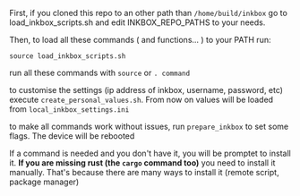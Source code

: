 First, if you cloned this repo to an other path than `/home/build/inkbox` go to load_inkbox_scripts.sh and edit INKBOX_REPO_PATHS to your needs.

Then, to load all these commands ( and functions... ) to your PATH run:
```
source load_inkbox_scripts.sh
```
run all these commands with `source` or `. command`

to customise the settings (ip address of inkbox, username, password, etc) execute `create_personal_values.sh`. From now on values will be loaded from `local_inkbox_settings.ini`

to make all commands work without issues, run `prepare_inkbox` to set some flags. The device will be rebooted

If a command is needed and you don't have it, you will be promptet to install it. **If you are missing rust (the `cargo` command too)** you need to install it manually. That's because there are many ways to install it (remote script, package manager)